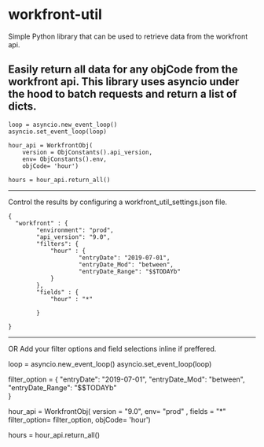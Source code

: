 # workfront-util
Simple Python library that can be used to retrieve data from the workfront api. 


Easily return all data for any objCode from the workfront api. 
This library uses asyncio under the hood to batch requests and return a list of dicts. 
---
```
loop = asyncio.new_event_loop()
asyncio.set_event_loop(loop)

hour_api = WorkfrontObj(
    version = ObjConstants().api_version,
    env= ObjConstants().env,
    objCode= 'hour')

hours = hour_api.return_all()
```
---
Control the results by configuring a workfront_util_settings.json file.  

```
{
  "workfront" : {
        "environment": "prod", 
        "api_version": "9.0", 
        "filters": {
            "hour" : {
                    "entryDate": "2019-07-01", 
                    "entryDate_Mod": "between", 
                    "entryDate_Range": "$$TODAYb"          
            }
        }, 
        "fields" : {
            "hour" : "*"

        }

}
```
---
OR Add your filter options and field selections inline if preffered. 

loop = asyncio.new_event_loop()
asyncio.set_event_loop(loop)

filter_option = {
                    "entryDate": "2019-07-01", 
                    "entryDate_Mod": "between", 
                    "entryDate_Range": "$$TODAYb"          
            }
            
hour_api = WorkfrontObj(
    version = "9.0",
    env= "prod" ,
    fields = "*"
    filter_option= filter_option, 
    objCode= 'hour')

hours = hour_api.return_all()

```


 
